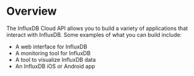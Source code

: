 # Overview

The InfluxDB Cloud API allows you to build a variety of applications that interact with InfluxDB. Some examples of what you can build include:

- A web interface for InfluxDB
- A monitoring tool for InfluxDB
- A tool to visualize InfluxDB data
- An InfluxDB iOS or Android app
